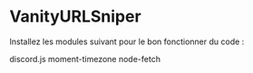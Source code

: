 # VanityURLSniper

Installez les modules suivant pour le bon fonctionner du code :

discord.js
moment-timezone
node-fetch
